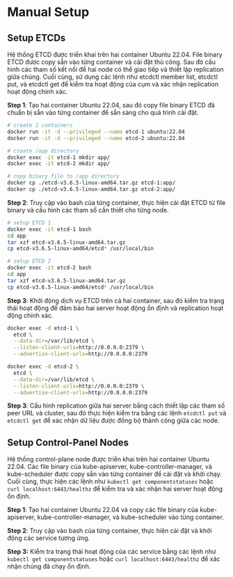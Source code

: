 # Manual Setup

## Setup ETCDs

Hệ thống ETCD được triển khai trên hai container Ubuntu 22.04. File binary ETCD được copy sẵn vào từng container và cài đặt thủ công. Sau đó cấu hình các tham số kết nối để hai node có thể giao tiếp và thiết lập replication giữa chúng. Cuối cùng, sử dụng các lệnh như etcdctl member list, etcdctl put, và etcdctl get để kiểm tra hoạt động của cụm và xác nhận replication hoạt động chính xác.

**Step 1**: Tạo hai container Ubuntu 22.04, sau đó copy file binary ETCD đã chuẩn bị sẵn vào từng container để sẵn sàng cho quá trình cài đặt.
```bash
# create 2 containers
docker run -it -d --privileged --name etcd-1 ubuntu:22.04
docker run -it -d --privileged --name etcd-2 ubuntu:22.04

# create /app directory
docker exec -it etcd-1 mkdir app/
docker exec -it etcd-2 mkdir app/

# copy binary file to /app directory
docker cp ./etcd-v3.6.5-linux-amd64.tar.gz etcd-1:app/
docker cp ./etcd-v3.6.5-linux-amd64.tar.gz etcd-2:app/
```

**Step 2**: Truy cập vào bash của từng container, thực hiện cài đặt ETCD từ file binary và cấu hình các tham số cần thiết cho từng node.

```bash
# setup ETCD 1
docker exec -it etcd-1 bash
cd app
tar xzf etcd-v3.6.5-linux-amd64.tar.gz
cp etcd-v3.6.5-linux-amd64/etcd* /usr/local/bin

# setup ETCD 2
docker exec -it etcd-2 bash
cd app
tar xzf etcd-v3.6.5-linux-amd64.tar.gz
cp etcd-v3.6.5-linux-amd64/etcd* /usr/local/bin
```

**Step 3**: Khởi động dịch vụ ETCD trên cả hai container, sau đó kiểm tra trạng thái hoạt động để đảm bảo hai server hoạt động ổn định và replication hoạt động chính xác.

```bash
docker exec -d etcd-1 \
  etcd \
  --data-dir=/var/lib/etcd \
  --listen-client-urls=http://0.0.0.0:2379 \
  --advertise-client-urls=http://0.0.0.0:2379

docker exec -d etcd-2 \
  etcd \
  --data-dir=/var/lib/etcd \
  --listen-client-urls=http://0.0.0.0:2379 \
  --advertise-client-urls=http://0.0.0.0:2379
```

**Step 3**: Cấu hình replication giữa hai server bằng cách thiết lập các tham số peer URL và cluster, sau đó thực hiện kiểm tra bằng các lệnh `etcdctl put` và `etcdctl get` để xác nhận dữ liệu được đồng bộ thành công giữa các node.

## Setup Control-Panel Nodes

Hệ thống control-plane node được triển khai trên hai container Ubuntu 22.04. Các file binary của kube-apiserver, kube-controller-manager, và kube-scheduler được copy sẵn vào từng container để cài đặt và khởi chạy. Cuối cùng, thực hiện các lệnh như `kubectl get componentstatuses` hoặc `curl localhost:6443/healthz` để kiểm tra và xác nhận hai server hoạt động ổn định.

**Step 1**: Tạo hai container Ubuntu 22.04 và copy các file binary của kube-apiserver, kube-controller-manager, và kube-scheduler vào từng container.

**Step 2**: Truy cập vào bash của từng container, thực hiện cài đặt và khởi động các service tương ứng.

**Step 3:** Kiểm tra trạng thái hoạt động của các service bằng các lệnh như `kubectl get componentstatuses` hoặc `curl localhost:6443/healthz` để xác nhận chúng đã chạy ổn định.

